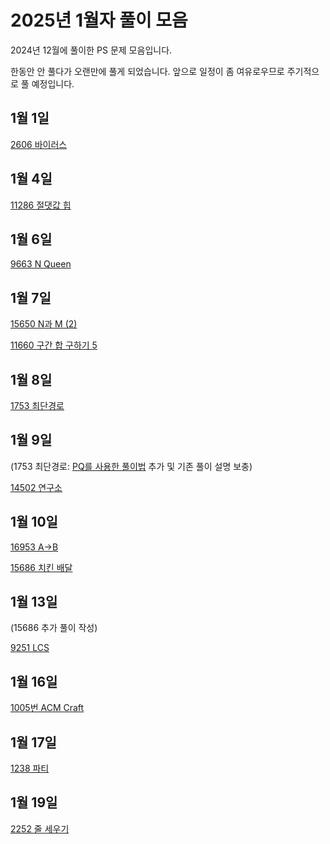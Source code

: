 # 2025년 1월자 풀이 모음

2024년 12월에 풀이한 PS 문제 모음입니다.

한동안 안 풀다가 오랜만에 풀게 되었습니다. 앞으로 일정이 좀 여유로우므로 주기적으로 풀 예정입니다.

## 1월 1일

[2606 바이러스](20250101/2606번-바이러스.md)

## 1월 4일

[11286 절댓값 힙](20250104/11286번-절댓값%20힙.md)

## 1월 6일

[9663 N Queen](20250106/9663번-N-Queen.md)

## 1월 7일

[15650 N과 M (2)](<20250107/15650번-N과%20M(2).md>)

[11660 구간 합 구하기 5](20250107/11660번-구간%20합%20구하기%205.md)

## 1월 8일

[1753 최단경로](20250108/1753번-최단경로.md)

## 1월 9일

(1753 최단경로: [PQ를 사용한 풀이법](20250109/1753_pq.cpp) 추가 및 기존 풀이 설명 보충)

[14502 연구소](20250109/14502번-연구소.md)

## 1월 10일

[16953 A→B](20250110/16953번-A→B.md)

[15686 치킨 배달](20250110/15686번-치킨%20배달.md)

## 1월 13일

(15686 추가 풀이 작성)

[9251 LCS](20250113/9251번-LCS.md)

## 1월 16일

[1005번 ACM Craft](20250116/1005번-ACM%20Craft.md)

## 1월 17일

[1238 파티](20250117/1238번-파티.md)

## 1월 19일

[2252 줄 세우기](20250119/2252번-줄%20세우기.md)
